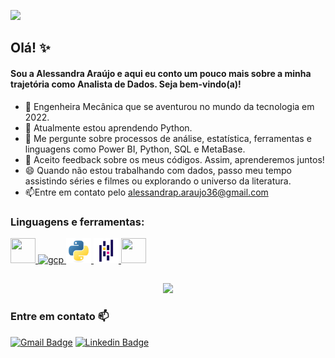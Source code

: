 ![](https://komarev.com/ghpvc/?username=alearauj)

## Olá!  ✨

#### Sou a Alessandra Araújo e aqui eu conto um pouco mais sobre a minha trajetória como Analista de Dados. Seja bem-vindo(a)!

- 🔭 Engenheira Mecânica que se aventurou no mundo da tecnologia em 2022.
- 🌱 Atualmente estou aprendendo Python.
- 💬 Me pergunte sobre processos de análise, estatística, ferramentas e linguagens como Power BI, Python, SQL e MetaBase.
- 🤔 Aceito feedback sobre os meus códigos. Assim, aprenderemos juntos!
- 😄 Quando não estou trabalhando com dados, passo meu tempo assistindo séries e filmes ou explorando o universo da literatura.
- 📫Entre em contato pelo alessandrap.araujo36@gmail.com 

<h3 align="left">Linguagens e ferramentas:</h3>
</a> <a href="https://powerbi.microsoft.com" target="_blank" rel="noreferrer"> <img src="https://github.com/microsoft/PowerBI-Icons/blob/main/PNG/Power-BI.png"width="40" height=40"/>
</a> <a href="https://cloud.google.com" target="_blank" rel="noreferrer"> <img src="https://www.vectorlogo.zone/logos/google_cloud/google_cloud-icon.svg" alt="gcp" width="40" height="40"/> 
</a> <a href="https://www.python.org" target="_blank" rel="noreferrer"> <img src="https://raw.githubusercontent.com/devicons/devicon/master/icons/python/python-original.svg" alt="python" width="40" height="40"/>
</a> <a href="https://pandas.pydata.org/" target="_blank" rel="noreferrer"> <img src="https://raw.githubusercontent.com/devicons/devicon/2ae2a900d2f041da66e950e4d48052658d850630/icons/pandas/pandas-original.svg" alt="pandas" width="40" height="40"/> 
</a> <a href="https://www.microsoft.com" target="_blank" rel="noreferrer">  <img src="https://github.com/sempostma/office365-icons/blob/master/png/1024/excel.png"width="40" height=40"/>


##
<div align="center">
  <a href="https://github.com/alearauj">
  <img height="180em" src="https://github-readme-stats.vercel.app/api?username=alearauj&show_icons=true&theme=buefy&include_all_commits=true&count_private=true"/>
</a>
</div>

### Entre em contato 📫

[![Gmail Badge](https://img.shields.io/badge/-alessandrap.araujo36@gmail.com-6633cc?style=flat-square&logo=Gmail&logoColor=white&link=mailto:alessandrap.araujo36@gmail.com)](mailto:alessandrap.araujo36@gmail.com)
[![Linkedin Badge](https://img.shields.io/badge/-Alessandra_Araújo-6633cc?style=flat-square&logo=Linkedin&logoColor=white&link=https://www.linkedin.com/in/alessandrap-araujo/)](https://www.linkedin.com/in/alessandrap-araujo/) 

